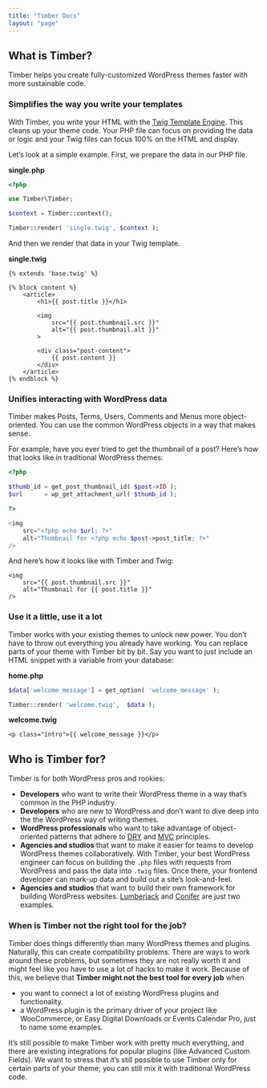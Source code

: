```yaml
---
title: "Timber Docs"
layout: "page"
---
```


## What is Timber?

Timber helps you create fully-customized WordPress themes faster with more sustainable code.

### Simplifies the way you write your templates

With Timber, you write your HTML with the [Twig Template Engine](https://twig.symfony.com/). This cleans up your theme code. Your PHP file can focus on providing the data or logic and your Twig files can focus 100% on the HTML and display.

Let’s look at a simple example. First, we prepare the data in our PHP file.

**single.php**

```php
<?php

use Timber\Timber;

$context = Timber::context();

Timber::render( 'single.twig', $context );
```

And then we render that data in your Twig template.

**single.twig**

```twig
{% extends 'base.twig' %}

{% block content %}
	<article>
		<h1>{{ post.title }}</h1>

		<img
            src="{{ post.thumbnail.src }}"
            alt="{{ post.thumbnail.alt }}"
        >

		<div class="post-content">
			{{ post.content }}
		</div>
	</article>
{% endblock %}
```

### Unifies interacting with WordPress data 

Timber makes Posts, Terms, Users, Comments and Menus more object-oriented. You can use the common WordPress objects in a way that makes sense.

For example, have you ever tried to get the thumbnail of a post? Here’s how that looks like in traditional WordPress themes:

```php
<?php

$thumb_id = get_post_thumbnail_id( $post->ID );
$url      = wp_get_attachment_url( $thumb_id );

?>

<img
    src="<?php echo $url; ?>"
    alt="Thumbnail for <?php echo $post->post_title; ?>"
/>
```

And here’s how it looks like with Timber and Twig:

```twig
<img
    src="{{ post.thumbnail.src }}"
    alt="Thumbnail for {{ post.title }}"
/>
```

### Use it a little, use it a lot

Timber works with your existing themes to unlock new power. You don’t have to throw out everything you already have working. You can replace parts of your theme with Timber bit by bit. Say you want to just include an HTML snippet with a variable from your database:

**home.php**

```php
$data['welcome_message'] = get_option( 'welcome_message' );

Timber::render( 'welcome.twig',  $data );
```

**welcome.twig**

```twig
<p class="intro">{{ welcome_message }}</p>
```

## Who is Timber for?

Timber is for both WordPress pros and rookies:

- **Developers** who want to write their WordPress theme in a way that’s common in the PHP industry.
- **Developers** who are new to WordPress and don’t want to dive deep into the the WordPress way of writing themes.
- **WordPress professionals** who want to take advantage of object-oriented patterns that adhere to [DRY](https://en.wikipedia.org/wiki/Don%27t_repeat_yourself) and [MVC](https://en.wikipedia.org/wiki/Model%E2%80%93view%E2%80%93controller) principles.
- **Agencies and studios** that want to make it easier for teams to develop WordPress themes collaboratively. With Timber, your best WordPress engineer can focus on building the `.php` files with requests from WordPress and pass the data into `.twig` files. Once there, your frontend developer can mark-up data and build out a site’s look-and-feel.
- **Agencies and studios** that want to build their own framework for building WordPress websites. [Lumberjack](https://lumberjack.rareloop.com/) and [Conifer](https://coniferplug.in/) are just two examples.

### When is Timber not the right tool for the job?

Timber does things differently than many WordPress themes and plugins. Naturally, this can create compatibility problems. There are ways to work around these problems, but sometimes they are not really worth it and might feel like you have to use a lot of hacks to make it work. Because of this, we believe that **Timber might not the best tool for every job** when

- you want to connect a lot of existing WordPress plugins and functionality.
- a WordPress plugin is the primary driver of your project like WooCommerce, or Easy Digital Downloads or Events Calendar Pro, just to name some examples.

It’s still possible to make Timber work with pretty much everything, and there are existing integrations for popular plugins (like Advanced Custom Fields). We want to stress that it’s still possible to use Timber only for certain parts of your theme; you can still mix it with traditional WordPress code.
